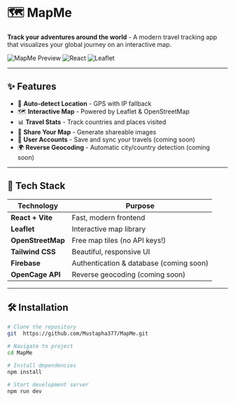 # 🗺️ MapMe

**Track your adventures around the world** - A modern travel tracking app that visualizes your global journey on an interactive map.

![MapMe Preview](https://img.shields.io/badge/status-in%20development-yellow)
![React](https://img.shields.io/badge/react-18.3-blue)
![Leaflet](https://img.shields.io/badge/leaflet-1.9-green)

---

## ✨ Features

- 📍 **Auto-detect Location** - GPS with IP fallback
- 🗺️ **Interactive Map** - Powered by Leaflet & OpenStreetMap
- 📊 **Travel Stats** - Track countries and places visited
- 📸 **Share Your Map** - Generate shareable images
- 🔐 **User Accounts** - Save and sync your travels (coming soon)
- 🌍 **Reverse Geocoding** - Automatic city/country detection (coming soon)

---

## 🚀 Tech Stack

| Technology | Purpose |
|------------|---------|
| **React + Vite** | Fast, modern frontend |
| **Leaflet** | Interactive map library |
| **OpenStreetMap** | Free map tiles (no API keys!) |
| **Tailwind CSS** | Beautiful, responsive UI |
| **Firebase** | Authentication & database (coming soon) |
| **OpenCage API** | Reverse geocoding (coming soon) |

---

## 🛠️ Installation
```bash
# Clone the repository
git  https://github.com/Mustapha377/MapMe.git

# Navigate to project
cd MapMe

# Install dependencies
npm install

# Start development server
npm run dev
